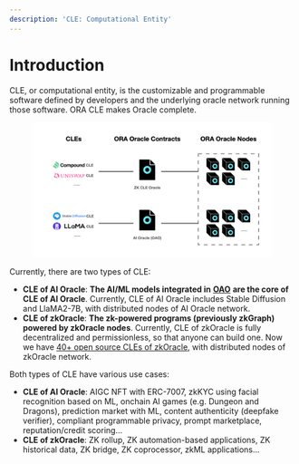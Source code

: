 ```yaml
---
description: 'CLE: Computational Entity'
---
```


# Introduction

CLE, or computational entity, is the customizable and programmable software defined by developers and the underlying oracle network running those software. ORA CLE makes Oracle complete.

<figure><img src="../.gitbook/assets/litepaper.001.png" alt=""><figcaption></figcaption></figure>

Currently, there are two types of CLE:

* **CLE of AI Oracle**: **The AI/ML models integrated in** [**OAO**](ai-oracle/) **are the core of CLE of AI Oracle**. Currently, CLE of AI Oracle includes Stable Diffusion and LlaMA2-7B, with distributed nodes of AI Oracle network.
* **CLE of zkOracle**: **The zk-powered programs (previously zkGraph) powered by zkOracle nodes**. Currently, CLE of zkOracle is fully decentralized and permissionless, so that anyone can build one.  Now we have [40+ open source CLEs of zkOracle](https://github.com/ora-io/awesome-ora#-zk-oracle-cle-ecosystem), with distributed nodes of zkOracle network.

Both types of CLE have various use cases:

* **CLE of AI Oracle**: AIGC NFT with ERC-7007, zkKYC using facial recognition based on ML, onchain AI games (e.g. Dungeon and Dragons), prediction market with ML, content authenticity (deepfake verifier), compliant programmable privacy, prompt marketplace, reputation/credit scoring...
* **CLE of zkOracle**: ZK rollup, ZK automation-based applications, ZK historical data, ZK bridge, ZK coprocessor, zkML applications...
